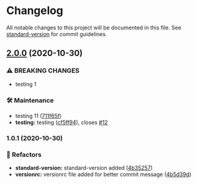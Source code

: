# Changelog

All notable changes to this project will be documented in this file. See [standard-version](https://github.com/conventional-changelog/standard-version) for commit guidelines.

## [2.0.0](https://github.com/rawatsandeep670/whiteboard-react/compare/v1.0.1...v2.0.0) (2020-10-30)


### ⚠ BREAKING CHANGES

* testing 1

### 🛠 Maintenance

* testing 11 ([711f65f](https://github.com/rawatsandeep670/whiteboard-react/commit/711f65f2097ffcb2a7e860c1b1f326af7970876c))
* **testing:** testing ([cf5ff94](https://github.com/rawatsandeep670/whiteboard-react/commit/cf5ff94eec7a078e50002d26dd44225b7af15e26)), closes [#12](https://github.com/rawatsandeep670/whiteboard-react/issues/12)

### 1.0.1 (2020-10-30)


### 🔄 Refactors

* **standard-version:** standard-version added ([4b35257](https://github.com/rawatsandeep670/whiteboard-react/commit/4b35257fe031d5678823c29c26e5e49592ad80b9))
* **versionrc:** versionrc file added for better commit message ([4b5d39d](https://github.com/rawatsandeep670/whiteboard-react/commit/4b5d39d5ce41fbd0554c67f0407af96cdfb533b8))
